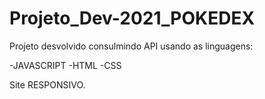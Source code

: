 # Projeto_Dev-2021_POKEDEX
Projeto desvolvido consulmindo API usando as linguagens:

-JAVASCRIPT
-HTML
-CSS

Site RESPONSIVO.
